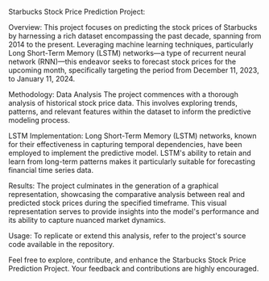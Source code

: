 Starbucks Stock Price Prediction Project:

Overview:
This project focuses on predicting the stock prices of Starbucks by harnessing a rich dataset encompassing the past decade, spanning from 2014 to the present. Leveraging machine learning techniques, particularly Long Short-Term Memory (LSTM) networks—a type of recurrent neural network (RNN)—this endeavor seeks to forecast stock prices for the upcoming month, specifically targeting the period from December 11, 2023, to January 11, 2024.

Methodology:
Data Analysis
The project commences with a thorough analysis of historical stock price data. This involves exploring trends, patterns, and relevant features within the dataset to inform the predictive modeling process.

LSTM Implementation:
Long Short-Term Memory (LSTM) networks, known for their effectiveness in capturing temporal dependencies, have been employed to implement the predictive model. LSTM's ability to retain and learn from long-term patterns makes it particularly suitable for forecasting financial time series data.

Results:
The project culminates in the generation of a graphical representation, showcasing the comparative analysis between real and predicted stock prices during the specified timeframe. This visual representation serves to provide insights into the model's performance and its ability to capture nuanced market dynamics.

Usage:
To replicate or extend this analysis, refer to the project's source code available in the repository. 

Feel free to explore, contribute, and enhance the Starbucks Stock Price Prediction Project. Your feedback and contributions are highly encouraged.
